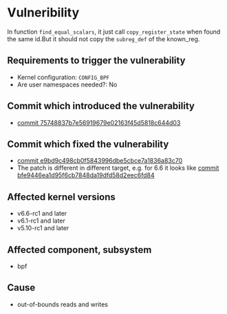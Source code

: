 # Vulneribility
 In function `find_equal_scalars`, it just call `copy_register_state` when found the same id.But it should not copy the `subreg_def` of the known_reg.



## Requirements to trigger the vulnerability
 - Kernel configuration: `CONFIG_BPF`
 - Are user namespaces needed?: No
  
## Commit which introduced the vulnerability
 - [commit 75748837b7e56919679e02163f45d5818c644d03](https://git.kernel.org/pub/scm/linux/kernel/git/torvalds/linux.git/commit/kernel/bpf/verifier.c?id=75748837b7e56919679e02163f45d5818c644d03)

## Commit which fixed the vulnerability
- [commit e9bd9c498cb0f5843996dbe5cbce7a1836a83c70](https://git.kernel.org/pub/scm/linux/kernel/git/torvalds/linux.git/commit/?id=e9bd9c498cb0f5843996dbe5cbce7a1836a83c70)
- The patch is different in different target, e.g. for 6.6 it looks like [commit bfe9446ea1d95f6cb7848da19dfd58d2eec6fd84](https://git.kernel.org/pub/scm/linux/kernel/git/stable/linux.git/commit/kernel/bpf/verifier.c?h=linux-6.6.y&id=bfe9446ea1d95f6cb7848da19dfd58d2eec6fd84)
## Affected kernel versions
- v6.6-rc1 and later 
- v6.1-rc1 and later
- v5.10-rc1 and later 

## Affected component, subsystem
- bpf

## Cause
- out-of-bounds reads and writes

